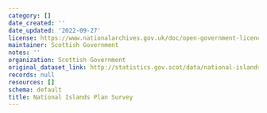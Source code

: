 ```yaml
---
category: []
date_created: ''
date_updated: '2022-09-27'
license: https://www.nationalarchives.gov.uk/doc/open-government-licence/version/3/
maintainer: Scottish Government
notes: ''
organization: Scottish Government
original_dataset_link: http://statistics.gov.scot/data/national-islands-plan-survey
records: null
resources: []
schema: default
title: National Islands Plan Survey
---
```


